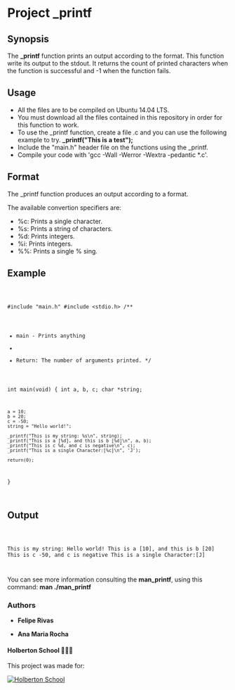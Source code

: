 # Project _printf

## Synopsis
The **_printf** function prints an output according to the format. This function write its output to the stdout.
It returns the count of printed characters when the function is successful and -1 when the function fails.

## Usage
+ All the files are to be compiled on Ubuntu 14.04 LTS.
+ You must download all the files contained in this repository in order for this function to work.
+ To use the _printf function, create a file .c and you can use the following example to try.
**_printf("This is a test");**
+ Include the "main.h" header file on the functions using the _printf.
+ Compile your code with 'gcc -Wall -Werror -Wextra -pedantic *.c'.

## Format
The _printf function produces an output according to a format.

The available convertion specifiers are:
+ %c: Prints a single character.
+ %s: Prints a string of characters.
+ %d: Prints integers.
+ %i: Prints integers.
+ %%: Prints a single % sing.

## Example

<code>

#include "main.h"
#include <stdio.h>
/**
 * main - Prints anything
 *
 * Return: The number of arguments printed.
 */

int main(void)
{
	int a, b, c;
	char *string;

	a = 10;
	b = 20;
	c = -50;
	string = "Hello world!";

	_printf("This is my string: %s\n", string);
	_printf("This is a [%d], and this is b [%d]\n", a, b);
	_printf("This is c %d, and c is negative\n", c);
	_printf("This is a single Character:[%c]\n", 'J');

	return(0);
}

</code>

## Output

<code>

This is my string: Hello world!
This is a [10], and this is b [20]
This is c -50, and c is negative
This is a single Character:[J]

</code>

You can see more information consulting the **man_printf**, using this command:
**man ./man_printf**

### Authors

* __Felipe Rivas__

* __Ana Maria Rocha__

#### Holberton School 👨‍💻🚀

This project was made for:

<a href="https://www.holbertonschool.com/">
<img src="https://thumbs.bfldr.com/at/x9m6pnbbn3cnnbr7kk4pr7mk/v/29396102?expiry=1637084372&fit=bounds&height=800&sig=OGMxNzBjYTgzMzE0YTNhY2YzNzIyYjgxMWJlNmQ5NjIxZjg2ZWI2Nw%3D%3D&width=1100" alt="Holberton School"  /></a>

